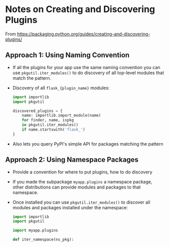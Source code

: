 # Notes on Creating and Discovering Plugins

From https://packaging.python.org/guides/creating-and-discovering-plugins/

## Approach 1: Using Naming Convention

* If all the plugins for your app use the same naming convention you can use `pkgutil.iter_modules()` to do discovery of all top-level modules that match the pattern.
* Discovery of all `flask_{plugin_name}` modules:

    ```Python
    import importlib
    import pkgutil

    discovered_plugins = {
        name: importlib.import_module(name)
        for finder, name, ispkg
        in pkgutil.iter_modules()
        if name.startswith('flask_')
    }
    ```

* Also lets you query PyPI's simple API for packages matching the pattern

## Approach 2: Using Namespace Packages

* Provide a convention for where to put plugins, how to do discovery
* If you made the subpackage `myapp.plugins` a namespace package, other distributions can provide modules and packages to that namespace.
* Once installed you can use `pkgutil.iter_modules()` to discover all modules and packages installed under the namespace:

    ```Python
    import importlib
    import pkgutil

    import myapp.plugins

    def iter_namespace(ns_pkg):
        
    ```
